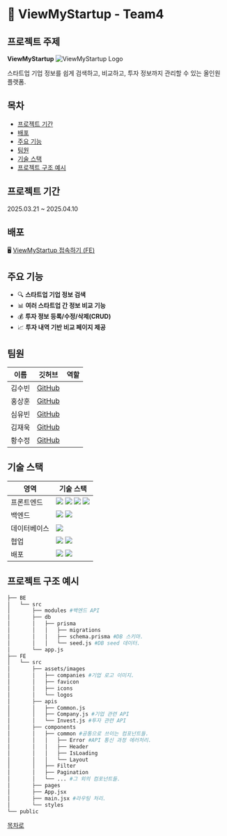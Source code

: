 # 🚀 ViewMyStartup - Team4

## 프로젝트 주제 
**ViewMyStartup**
![ViewMyStartup Logo](https://pplx-res.cloudinary.com/image/upload/v1744104891/user_uploads/HKBlYxFIrgHYJyC/img_thumbnail_view-my-startup.jpg)

스타트업 기업 정보를 쉽게 검색하고, 비교하고, 투자 정보까지 관리할 수 있는 올인원 플랫폼.

## 목차
- [프로젝트 기간](#프로젝트-기간)  
- [배포](#배포)
- [주요 기능](#주요-기능)  
- [팀원](#팀원)  
- [기술 스택](#기술-스택)  
- [프로젝트 구조 예시](#프로젝트-구조-예시)

## 프로젝트 기간
2025.03.21 ~ 2025.04.10

## 배포 

🖥️ [ViewMyStartup 접속하기 (FE)](https://viewmystartup4team.netlify.app/)

## 주요 기능

- 🔍 **스타트업 기업 정보 검색**  
- 📊 **여러 스타트업 간 정보 비교 기능**
- 💰 **투자 정보 등록/수정/삭제(CRUD)**  
- 📈 **투자 내역 기반 비교 페이지 제공**

## 팀원
| 이름 | 깃허브 | 역할 | 
|------|------|------|
| 김수빈 | [GitHub](https://github.com/subinkim9755) |  |
| 홍상훈 |[GitHub](https://github.com/az0319h) |  |
| 심유빈 | [GitHub](https://github.com/shimyubin) |  |
| 김재욱 | [GitHub](https://github.com/WooGie911) |  |
| 황수정 |[GitHub](https://github.com/suejeong) |  |

## 기술 스택

| 영역        | 기술 스택                           |
|-------------|-------------------------------------|
| 프론트엔드   |<img src="https://img.shields.io/badge/HTML5-E34F26?style=for-the-badge&logo=html5&logoColor=white"> <img src="https://img.shields.io/badge/CSS3-1572B6?style=for-the-badge&logo=css3&logoColor=white"> <img src="https://img.shields.io/badge/JavaScript-F7DF1E?style=for-the-badge&logo=javascript&logoColor=black"> <img src="https://img.shields.io/badge/React%20Router-CA4245?style=for-the-badge&logo=react-router&logoColor=white">|
| 백엔드      |<img src="https://img.shields.io/badge/Express.js-000000?style=for-the-badge&logo=express&logoColor=white">  <img src="https://img.shields.io/badge/Prisma-2D3748?style=for-the-badge&logo=prisma&logoColor=white">|
| 데이터베이스 |<img src="https://img.shields.io/badge/PostgreSQL-4169E1?style=for-the-badge&logo=postgresql&logoColor=white">|
| 협업        |<img src="https://img.shields.io/badge/Git-F05032?style=for-the-badge&logo=git&logoColor=white"> <img src="https://img.shields.io/badge/GitHub-181717?style=for-the-badge&logo=github&logoColor=white">|
| 배포        |<img src="https://img.shields.io/badge/Netlify-00C7B7?style=for-the-badge&logo=git&logoColor=white"> <img src="https://img.shields.io/badge/Render-000000?style=for-the-badge&logo=git&logoColor=white"> |


## 프로젝트 구조 예시

```bash
├── BE
│   └── src
│       ├── modules #백엔드 API
│       ├── db 
│       │   ├── prisma 
│       │   │   ├── migrations 
│       │   │   ├── schema.prisma #DB 스키마.
│       │   │   └── seed.js #DB seed 데이터.
│       └── app.js
├── FE
│   └── src
│       ├── assets/images
│       │   ├── companies #기업 로고 이미지.
│       │   ├── favicon 
│       │   ├── icons
│       │   └── logos
│       ├── apis
│       │   ├── Common.js 
│       │   ├── Company.js #기업 관련 API
│       │   └── Invest.js #투자 관련 API
│       ├── components
│       │   ├── common #공통으로 쓰이는 컴포넌트들.
│       │   │   ├── Error #API 통신 과정 에러처리.
│       │   │   ├── Header 
│       │   │   ├── IsLoading 
│       │   │   └── Layout
│       │   ├── Filter
│       │   ├── Pagination 
│       │   └── ... #그 외의 컴포넌트들.
│       ├── pages
│       ├── App.jsx
│       ├── main.jsx #라우팅 처리.
│       └── styles
└── public
```
[목차로](#목차)
